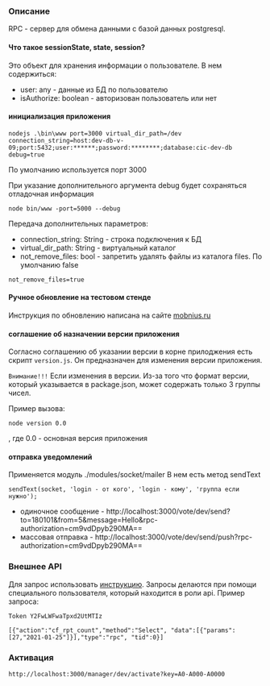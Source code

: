 ### Описание

RPC - сервер для обмена данными с базой данных postgresql.

#### Что такое sessionState, state, session?

Это объект для хранения информации о пользователе. В нем содержиться:
* user: any - данные из БД по пользователю
* isAuthorize: boolean - авторизован пользователь или нет

#### инициализация приложения

```
nodejs .\bin\www port=3000 virtual_dir_path=/dev connection_string=host:dev-db-v-09;port:5432;user:******;password:********;database:cic-dev-db debug=true
```

По умолчанию используется порт 3000

При указание дополнительного аргумента debug будет сохраняться отладочная информация

```
node bin/www -port=5000 --debug
```

Передача дополнительных параметров:

* connection_string: String - строка подключения к БД
* virtual_dir_path: String - виртуальный каталог
* not_remove_files: bool - запретить удалять файлы из каталога files. По умолчанию false

```
not_remove_files=true
```

#### Ручное обновление на тестовом стенде
Инструкция по обновлению написана на сайте [mobnius.ru](https://mobnius.ru/?page_id=1999)

#### соглашение об назначении версии приложения

Согласно соглашению об указании версии в корне прилоджения есть скрипт `version.js`.
Он предназначен для изменения версии приложения.

`Внимание!!!` Если изменения в версии. Из-за того что формат версии, который указывается в package.json, может содержать только 3 группы чисел.

Пример вызова:

```
node version 0.0
```
, где 0.0 - основная версия приложения

#### отправка уведомлений

Применяется модуль ./modules/socket/mailer В нем есть метод sendText

```
sendText(socket, 'login - от кого', 'login - кому', 'группа если нужно');
```
* одиночное сообщение - http://localhost:3000/vote/dev/send?to=180101&from=5&message=Hello&rpc-authorization=cm9vdDpyb290MA==
* массовая отправка - http://localhost:3000/vote/dev/send/push?rpc-authorization=cm9vdDpyb290MA==

### Внешнее API
Для запрос использовать [инструкцию](http://kes.it-serv.ru/doc/covid/release/covid-release-db.html#rpt.schema).
Запросы делаются при помощи специального пользователя, который находится в роли api. Пример запроса:

```
Token Y2FwLWFwaTpxd2UtMTIz

[{"action":"cf_rpt_count","method":"Select", "data":[{"params":[27,"2021-01-25"]}],"type":"rpc", "tid":0}]
```

### Активация
```
http://localhost:3000/manager/dev/activate?key=A0-A000-A0000
```